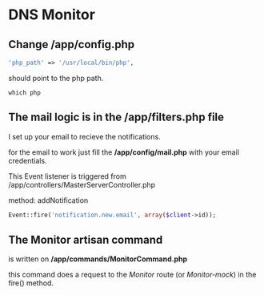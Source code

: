 # DNS Monitor

## Change /app/config.php

```php
'php_path' => '/usr/local/bin/php',
```
should point to the php path.

```
which php
```

## The mail logic is in the /app/filters.php file

I set up your email to recieve the notifications.

for the email to work just fill the **/app/config/mail.php** with your email credentials.

This Event listener is triggered from 
/app/controllers/MasterServerController.php

method: addNotification

```php
Event::fire('notification.new.email', array($client->id));
```

## The Monitor artisan command

is written on **/app/commands/MonitorCommand.php**

this command does a request to the *Monitor* route (or *Monitor-mock*) in the fire() method.